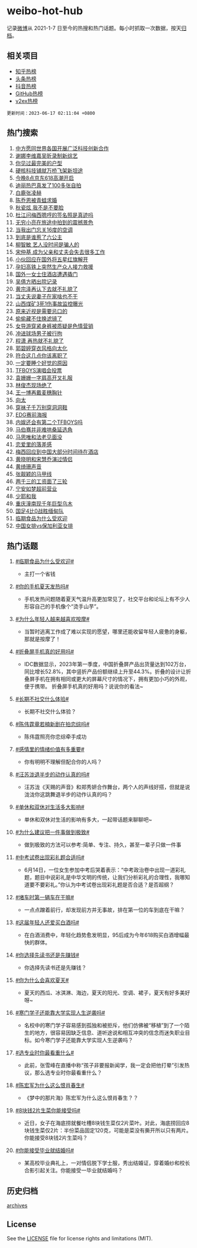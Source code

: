 # weibo-hot-hub

记录[微博](https://www.weibo.com)从 2021-1-7 日至今的热搜和热门话题。每小时抓取一次数据，按天[归档](archives)。

## 相关项目

- [知乎热榜](https://github.com/lonnyzhang423/zhihu-hot-hub)
- [头条热榜](https://github.com/lonnyzhang423/toutiao-hot-hub)
- [抖音热榜](https://github.com/lonnyzhang423/douyin-hot-hub)
- [GitHub热榜](https://github.com/lonnyzhang423/github-hot-hub)
- [v2ex热榜](https://github.com/lonnyzhang423/v2ex-hot-hub)


`更新时间：2023-06-17 02:11:04 +0800`

## 热门搜索

1. [中方愿同世界各国开展广泛科技创新合作](https://m.weibo.cn/search?containerid=100103type%3D1%26t%3D10%26q%3D%23%E4%B8%AD%E6%96%B9%E6%84%BF%E5%90%8C%E4%B8%96%E7%95%8C%E5%90%84%E5%9B%BD%E5%BC%80%E5%B1%95%E5%B9%BF%E6%B3%9B%E7%A7%91%E6%8A%80%E5%88%9B%E6%96%B0%E5%90%88%E4%BD%9C%23&stream_entry_id=51&isnewpage=1&extparam=seat%3D1%26pos%3D0%26filter_type%3Drealtimehot%26cate%3D10103%26dgr%3D0%26c_type%3D51%26stream_entry_id%3D51%26display_time%3D1686939063%26pre_seqid%3D1686939063118012109192&luicode=10000011&lfid=106003type%253D25%2526t%253D3%2526disable_hot%253D1%2526filter_type%253Drealtimehot)
1. [谢娜李维嘉吴昕录制新综艺](https://m.weibo.cn/search?containerid=100103type%3D1%26t%3D10%26q%3D%23%E8%B0%A2%E5%A8%9C%E6%9D%8E%E7%BB%B4%E5%98%89%E5%90%B4%E6%98%95%E5%BD%95%E5%88%B6%E6%96%B0%E7%BB%BC%E8%89%BA%23&stream_entry_id=31&isnewpage=1&extparam=seat%3D1%26pos%3D0%26filter_type%3Drealtimehot%26dgr%3D0%26stream_entry_id%3D31%26band_rank%3D1%26lcate%3D5001%26c_type%3D31%26realpos%3D1%26cate%3D5001%26flag%3D2%26q%3D%2523%25E8%25B0%25A2%25E5%25A8%259C%25E6%259D%258E%25E7%25BB%25B4%25E5%2598%2589%25E5%2590%25B4%25E6%2598%2595%25E5%25BD%2595%25E5%2588%25B6%25E6%2596%25B0%25E7%25BB%25BC%25E8%2589%25BA%2523%26display_time%3D1686939063%26pre_seqid%3D1686939063118012109192&luicode=10000011&lfid=106003type%253D25%2526t%253D3%2526disable_hot%253D1%2526filter_type%253Drealtimehot)
1. [你见过最完美的户型](https://m.weibo.cn/search?containerid=100103type%3D1%26t%3D10%26q%3D%E4%BD%A0%E8%A7%81%E8%BF%87%E6%9C%80%E5%AE%8C%E7%BE%8E%E7%9A%84%E6%88%B7%E5%9E%8B&stream_entry_id=31&isnewpage=1&extparam=seat%3D1%26pos%3D1%26filter_type%3Drealtimehot%26dgr%3D0%26stream_entry_id%3D31%26band_rank%3D2%26lcate%3D5001%26c_type%3D31%26realpos%3D2%26cate%3D5001%26flag%3D0%26q%3D%25E4%25BD%25A0%25E8%25A7%2581%25E8%25BF%2587%25E6%259C%2580%25E5%25AE%258C%25E7%25BE%258E%25E7%259A%2584%25E6%2588%25B7%25E5%259E%258B%26display_time%3D1686939063%26pre_seqid%3D1686939063118012109192&luicode=10000011&lfid=106003type%253D25%2526t%253D3%2526disable_hot%253D1%2526filter_type%253Drealtimehot)
1. [硬核科技铺就万桥飞架新坦途](https://m.weibo.cn/search?containerid=100103type%3D1%26t%3D10%26q%3D%23%E7%A1%AC%E6%A0%B8%E7%A7%91%E6%8A%80%E9%93%BA%E5%B0%B1%E4%B8%87%E6%A1%A5%E9%A3%9E%E6%9E%B6%E6%96%B0%E5%9D%A6%E9%80%94%23&stream_entry_id=31&isnewpage=1&extparam=seat%3D1%26pos%3D2%26filter_type%3Drealtimehot%26dgr%3D0%26stream_entry_id%3D31%26band_rank%3D3%26lcate%3D5001%26c_type%3D31%26realpos%3D3%26cate%3D5001%26flag%3D0%26q%3D%2523%25E7%25A1%25AC%25E6%25A0%25B8%25E7%25A7%2591%25E6%258A%2580%25E9%2593%25BA%25E5%25B0%25B1%25E4%25B8%2587%25E6%25A1%25A5%25E9%25A3%259E%25E6%259E%25B6%25E6%2596%25B0%25E5%259D%25A6%25E9%2580%2594%2523%26display_time%3D1686939063%26pre_seqid%3D1686939063118012109192&luicode=10000011&lfid=106003type%253D25%2526t%253D3%2526disable_hot%253D1%2526filter_type%253Drealtimehot)
1. [今晚8点京东618高潮开启](https://m.weibo.cn/search?containerid=100103type%3D1%26t%3D10%26q%3D%23%E4%BB%8A%E6%99%9A8%E7%82%B9%E4%BA%AC%E4%B8%9C618%E9%AB%98%E6%BD%AE%E5%BC%80%E5%90%AF%23&stream_entry_id=31&isnewpage=1&extparam=seat%3D1%26pos%3D3%26filter_type%3Drealtimehot%26stream_entry_id%3D31%26cate%3D5001%26c_type%3D31%26lcate%3D5001%26adid%3D193375%26q%3D%2523%25E4%25BB%258A%25E6%2599%259A8%25E7%2582%25B9%25E4%25BA%25AC%25E4%25B8%259C618%25E9%25AB%2598%25E6%25BD%25AE%25E5%25BC%2580%25E5%2590%25AF%2523%26dgr%3D0%26is_ad_pos%3D1%26topic_ad%3D1%26band_rank%3D4%26display_time%3D1686939063%26pre_seqid%3D1686939063118012109192&luicode=10000011&lfid=106003type%253D25%2526t%253D3%2526disable_hot%253D1%2526filter_type%253Drealtimehot)
1. [迪丽热巴真发了100多张自拍](https://m.weibo.cn/search?containerid=100103type%3D1%26t%3D10%26q%3D%23%E8%BF%AA%E4%B8%BD%E7%83%AD%E5%B7%B4%E7%9C%9F%E5%8F%91%E4%BA%86100%E5%A4%9A%E5%BC%A0%E8%87%AA%E6%8B%8D%23&stream_entry_id=31&isnewpage=1&extparam=seat%3D1%26pos%3D4%26filter_type%3Drealtimehot%26dgr%3D0%26stream_entry_id%3D31%26band_rank%3D4%26lcate%3D5001%26c_type%3D31%26realpos%3D4%26cate%3D5001%26flag%3D16%26q%3D%2523%25E8%25BF%25AA%25E4%25B8%25BD%25E7%2583%25AD%25E5%25B7%25B4%25E7%259C%259F%25E5%258F%2591%25E4%25BA%2586100%25E5%25A4%259A%25E5%25BC%25A0%25E8%2587%25AA%25E6%258B%258D%2523%26display_time%3D1686939063%26pre_seqid%3D1686939063118012109192&luicode=10000011&lfid=106003type%253D25%2526t%253D3%2526disable_hot%253D1%2526filter_type%253Drealtimehot)
1. [白鹿张凌赫](https://m.weibo.cn/search?containerid=100103type%3D1%26t%3D10%26q%3D%E7%99%BD%E9%B9%BF%E5%BC%A0%E5%87%8C%E8%B5%AB&stream_entry_id=31&isnewpage=1&extparam=seat%3D1%26pos%3D5%26filter_type%3Drealtimehot%26dgr%3D0%26stream_entry_id%3D31%26band_rank%3D5%26lcate%3D5001%26c_type%3D31%26realpos%3D5%26cate%3D5001%26flag%3D2%26q%3D%25E7%2599%25BD%25E9%25B9%25BF%25E5%25BC%25A0%25E5%2587%258C%25E8%25B5%25AB%26display_time%3D1686939063%26pre_seqid%3D1686939063118012109192&luicode=10000011&lfid=106003type%253D25%2526t%253D3%2526disable_hot%253D1%2526filter_type%253Drealtimehot)
1. [陈乔恩被青蛙求婚](https://m.weibo.cn/search?containerid=100103type%3D1%26t%3D10%26q%3D%23%E9%99%88%E4%B9%94%E6%81%A9%E8%A2%AB%E9%9D%92%E8%9B%99%E6%B1%82%E5%A9%9A%23&stream_entry_id=31&isnewpage=1&extparam=seat%3D1%26pos%3D6%26filter_type%3Drealtimehot%26dgr%3D0%26stream_entry_id%3D31%26band_rank%3D6%26lcate%3D5001%26c_type%3D31%26realpos%3D6%26cate%3D5001%26flag%3D2%26q%3D%2523%25E9%2599%2588%25E4%25B9%2594%25E6%2581%25A9%25E8%25A2%25AB%25E9%259D%2592%25E8%259B%2599%25E6%25B1%2582%25E5%25A9%259A%2523%26display_time%3D1686939063%26pre_seqid%3D1686939063118012109192&luicode=10000011&lfid=106003type%253D25%2526t%253D3%2526disable_hot%253D1%2526filter_type%253Drealtimehot)
1. [秋瓷炫 我不是不要脸](https://m.weibo.cn/search?containerid=100103type%3D1%26t%3D10%26q%3D%E7%A7%8B%E7%93%B7%E7%82%AB+%E6%88%91%E4%B8%8D%E6%98%AF%E4%B8%8D%E8%A6%81%E8%84%B8&stream_entry_id=31&isnewpage=1&extparam=seat%3D1%26pos%3D7%26filter_type%3Drealtimehot%26dgr%3D0%26stream_entry_id%3D31%26band_rank%3D7%26lcate%3D5001%26c_type%3D31%26realpos%3D7%26cate%3D5001%26flag%3D2%26q%3D%25E7%25A7%258B%25E7%2593%25B7%25E7%2582%25AB%2520%25E6%2588%2591%25E4%25B8%258D%25E6%2598%25AF%25E4%25B8%258D%25E8%25A6%2581%25E8%2584%25B8%26display_time%3D1686939063%26pre_seqid%3D1686939063118012109192&luicode=10000011&lfid=106003type%253D25%2526t%253D3%2526disable_hot%253D1%2526filter_type%253Drealtimehot)
1. [杜江问梅西嗯哼的签名照是真迹吗](https://m.weibo.cn/search?containerid=100103type%3D1%26t%3D10%26q%3D%23%E6%9D%9C%E6%B1%9F%E9%97%AE%E6%A2%85%E8%A5%BF%E5%97%AF%E5%93%BC%E7%9A%84%E7%AD%BE%E5%90%8D%E7%85%A7%E6%98%AF%E7%9C%9F%E8%BF%B9%E5%90%97%23&stream_entry_id=31&isnewpage=1&extparam=seat%3D1%26pos%3D8%26filter_type%3Drealtimehot%26dgr%3D0%26stream_entry_id%3D31%26band_rank%3D8%26lcate%3D5001%26c_type%3D31%26realpos%3D8%26cate%3D5001%26flag%3D0%26q%3D%2523%25E6%259D%259C%25E6%25B1%259F%25E9%2597%25AE%25E6%25A2%2585%25E8%25A5%25BF%25E5%2597%25AF%25E5%2593%25BC%25E7%259A%2584%25E7%25AD%25BE%25E5%2590%258D%25E7%2585%25A7%25E6%2598%25AF%25E7%259C%259F%25E8%25BF%25B9%25E5%2590%2597%2523%26display_time%3D1686939063%26pre_seqid%3D1686939063118012109192&luicode=10000011&lfid=106003type%253D25%2526t%253D3%2526disable_hot%253D1%2526filter_type%253Drealtimehot)
1. [无穷小亮在旅途中拍到的震撼景色](https://m.weibo.cn/search?containerid=100103type%3D1%26t%3D10%26q%3D%E6%97%A0%E7%A9%B7%E5%B0%8F%E4%BA%AE%E5%9C%A8%E6%97%85%E9%80%94%E4%B8%AD%E6%8B%8D%E5%88%B0%E7%9A%84%E9%9C%87%E6%92%BC%E6%99%AF%E8%89%B2&stream_entry_id=31&isnewpage=1&extparam=seat%3D1%26pos%3D9%26filter_type%3Drealtimehot%26dgr%3D0%26stream_entry_id%3D31%26band_rank%3D9%26lcate%3D5001%26c_type%3D31%26realpos%3D9%26cate%3D5001%26flag%3D0%26q%3D%25E6%2597%25A0%25E7%25A9%25B7%25E5%25B0%258F%25E4%25BA%25AE%25E5%259C%25A8%25E6%2597%2585%25E9%2580%2594%25E4%25B8%25AD%25E6%258B%258D%25E5%2588%25B0%25E7%259A%2584%25E9%259C%2587%25E6%2592%25BC%25E6%2599%25AF%25E8%2589%25B2%26display_time%3D1686939063%26pre_seqid%3D1686939063118012109192&luicode=10000011&lfid=106003type%253D25%2526t%253D3%2526disable_hot%253D1%2526filter_type%253Drealtimehot)
1. [当我出门忘关16度的空调](https://m.weibo.cn/search?containerid=100103type%3D1%26t%3D10%26q%3D%E5%BD%93%E6%88%91%E5%87%BA%E9%97%A8%E5%BF%98%E5%85%B316%E5%BA%A6%E7%9A%84%E7%A9%BA%E8%B0%83&stream_entry_id=31&isnewpage=1&extparam=seat%3D1%26pos%3D10%26filter_type%3Drealtimehot%26dgr%3D0%26stream_entry_id%3D31%26band_rank%3D10%26lcate%3D5001%26c_type%3D31%26realpos%3D10%26cate%3D5001%26flag%3D0%26q%3D%25E5%25BD%2593%25E6%2588%2591%25E5%2587%25BA%25E9%2597%25A8%25E5%25BF%2598%25E5%2585%25B316%25E5%25BA%25A6%25E7%259A%2584%25E7%25A9%25BA%25E8%25B0%2583%26display_time%3D1686939063%26pre_seqid%3D1686939063118012109192&luicode=10000011&lfid=106003type%253D25%2526t%253D3%2526disable_hot%253D1%2526filter_type%253Drealtimehot)
1. [到底是谁惹了六公主](https://m.weibo.cn/search?containerid=100103type%3D1%26t%3D10%26q%3D%23%E5%88%B0%E5%BA%95%E6%98%AF%E8%B0%81%E6%83%B9%E4%BA%86%E5%85%AD%E5%85%AC%E4%B8%BB%23&stream_entry_id=31&isnewpage=1&extparam=seat%3D1%26pos%3D11%26filter_type%3Drealtimehot%26dgr%3D0%26stream_entry_id%3D31%26band_rank%3D11%26lcate%3D5001%26c_type%3D31%26realpos%3D11%26cate%3D5001%26flag%3D2%26q%3D%2523%25E5%2588%25B0%25E5%25BA%2595%25E6%2598%25AF%25E8%25B0%2581%25E6%2583%25B9%25E4%25BA%2586%25E5%2585%25AD%25E5%2585%25AC%25E4%25B8%25BB%2523%26display_time%3D1686939063%26pre_seqid%3D1686939063118012109192&luicode=10000011&lfid=106003type%253D25%2526t%253D3%2526disable_hot%253D1%2526filter_type%253Drealtimehot)
1. [柳智敏 艺人没时间是骗人的](https://m.weibo.cn/search?containerid=100103type%3D1%26t%3D10%26q%3D%E6%9F%B3%E6%99%BA%E6%95%8F+%E8%89%BA%E4%BA%BA%E6%B2%A1%E6%97%B6%E9%97%B4%E6%98%AF%E9%AA%97%E4%BA%BA%E7%9A%84&stream_entry_id=31&isnewpage=1&extparam=seat%3D1%26pos%3D12%26filter_type%3Drealtimehot%26dgr%3D0%26stream_entry_id%3D31%26band_rank%3D12%26lcate%3D5001%26c_type%3D31%26realpos%3D12%26cate%3D5001%26flag%3D0%26q%3D%25E6%259F%25B3%25E6%2599%25BA%25E6%2595%258F%2520%25E8%2589%25BA%25E4%25BA%25BA%25E6%25B2%25A1%25E6%2597%25B6%25E9%2597%25B4%25E6%2598%25AF%25E9%25AA%2597%25E4%25BA%25BA%25E7%259A%2584%26display_time%3D1686939063%26pre_seqid%3D1686939063118012109192&luicode=10000011&lfid=106003type%253D25%2526t%253D3%2526disable_hot%253D1%2526filter_type%253Drealtimehot)
1. [宋仲基 成为父亲和丈夫会失去很多工作](https://m.weibo.cn/search?containerid=100103type%3D1%26t%3D10%26q%3D%E5%AE%8B%E4%BB%B2%E5%9F%BA+%E6%88%90%E4%B8%BA%E7%88%B6%E4%BA%B2%E5%92%8C%E4%B8%88%E5%A4%AB%E4%BC%9A%E5%A4%B1%E5%8E%BB%E5%BE%88%E5%A4%9A%E5%B7%A5%E4%BD%9C&stream_entry_id=31&isnewpage=1&extparam=seat%3D1%26pos%3D13%26filter_type%3Drealtimehot%26dgr%3D0%26stream_entry_id%3D31%26band_rank%3D13%26lcate%3D5001%26c_type%3D31%26realpos%3D13%26cate%3D5001%26flag%3D0%26q%3D%25E5%25AE%258B%25E4%25BB%25B2%25E5%259F%25BA%2520%25E6%2588%2590%25E4%25B8%25BA%25E7%2588%25B6%25E4%25BA%25B2%25E5%2592%258C%25E4%25B8%2588%25E5%25A4%25AB%25E4%25BC%259A%25E5%25A4%25B1%25E5%258E%25BB%25E5%25BE%2588%25E5%25A4%259A%25E5%25B7%25A5%25E4%25BD%259C%26display_time%3D1686939063%26pre_seqid%3D1686939063118012109192&luicode=10000011&lfid=106003type%253D25%2526t%253D3%2526disable_hot%253D1%2526filter_type%253Drealtimehot)
1. [小伙回应在国外将五星红旗解开](https://m.weibo.cn/search?containerid=100103type%3D1%26t%3D10%26q%3D%23%E5%B0%8F%E4%BC%99%E5%9B%9E%E5%BA%94%E5%9C%A8%E5%9B%BD%E5%A4%96%E5%B0%86%E4%BA%94%E6%98%9F%E7%BA%A2%E6%97%97%E8%A7%A3%E5%BC%80%23&stream_entry_id=31&isnewpage=1&extparam=seat%3D1%26pos%3D14%26filter_type%3Drealtimehot%26dgr%3D0%26stream_entry_id%3D31%26band_rank%3D14%26lcate%3D5001%26c_type%3D31%26realpos%3D14%26cate%3D5001%26flag%3D0%26q%3D%2523%25E5%25B0%258F%25E4%25BC%2599%25E5%259B%259E%25E5%25BA%2594%25E5%259C%25A8%25E5%259B%25BD%25E5%25A4%2596%25E5%25B0%2586%25E4%25BA%2594%25E6%2598%259F%25E7%25BA%25A2%25E6%2597%2597%25E8%25A7%25A3%25E5%25BC%2580%2523%26display_time%3D1686939063%26pre_seqid%3D1686939063118012109192&luicode=10000011&lfid=106003type%253D25%2526t%253D3%2526disable_hot%253D1%2526filter_type%253Drealtimehot)
1. [孕妇高铁上突然生产众人接力救援](https://m.weibo.cn/search?containerid=100103type%3D1%26t%3D10%26q%3D%23%E5%AD%95%E5%A6%87%E9%AB%98%E9%93%81%E4%B8%8A%E7%AA%81%E7%84%B6%E7%94%9F%E4%BA%A7%E4%BC%97%E4%BA%BA%E6%8E%A5%E5%8A%9B%E6%95%91%E6%8F%B4%23&stream_entry_id=31&isnewpage=1&extparam=seat%3D1%26pos%3D15%26filter_type%3Drealtimehot%26dgr%3D0%26stream_entry_id%3D31%26band_rank%3D15%26lcate%3D5001%26c_type%3D31%26realpos%3D15%26cate%3D5001%26flag%3D0%26q%3D%2523%25E5%25AD%2595%25E5%25A6%2587%25E9%25AB%2598%25E9%2593%2581%25E4%25B8%258A%25E7%25AA%2581%25E7%2584%25B6%25E7%2594%259F%25E4%25BA%25A7%25E4%25BC%2597%25E4%25BA%25BA%25E6%258E%25A5%25E5%258A%259B%25E6%2595%2591%25E6%258F%25B4%2523%26display_time%3D1686939063%26pre_seqid%3D1686939063118012109192&luicode=10000011&lfid=106003type%253D25%2526t%253D3%2526disable_hot%253D1%2526filter_type%253Drealtimehot)
1. [国外一女士住酒店遭遇撬门](https://m.weibo.cn/search?containerid=100103type%3D1%26t%3D10%26q%3D%E5%9B%BD%E5%A4%96%E4%B8%80%E5%A5%B3%E5%A3%AB%E4%BD%8F%E9%85%92%E5%BA%97%E9%81%AD%E9%81%87%E6%92%AC%E9%97%A8&stream_entry_id=31&isnewpage=1&extparam=seat%3D1%26pos%3D16%26filter_type%3Drealtimehot%26dgr%3D0%26stream_entry_id%3D31%26band_rank%3D16%26lcate%3D5001%26c_type%3D31%26realpos%3D16%26cate%3D5001%26flag%3D0%26q%3D%25E5%259B%25BD%25E5%25A4%2596%25E4%25B8%2580%25E5%25A5%25B3%25E5%25A3%25AB%25E4%25BD%258F%25E9%2585%2592%25E5%25BA%2597%25E9%2581%25AD%25E9%2581%2587%25E6%2592%25AC%25E9%2597%25A8%26display_time%3D1686939063%26pre_seqid%3D1686939063118012109192&luicode=10000011&lfid=106003type%253D25%2526t%253D3%2526disable_hot%253D1%2526filter_type%253Drealtimehot)
1. [吴倩方晒出院记录](https://m.weibo.cn/search?containerid=100103type%3D1%26t%3D10%26q%3D%23%E5%90%B4%E5%80%A9%E6%96%B9%E6%99%92%E5%87%BA%E9%99%A2%E8%AE%B0%E5%BD%95%23&stream_entry_id=31&isnewpage=1&extparam=seat%3D1%26pos%3D17%26filter_type%3Drealtimehot%26dgr%3D0%26stream_entry_id%3D31%26band_rank%3D17%26lcate%3D5001%26c_type%3D31%26realpos%3D17%26cate%3D5001%26flag%3D0%26q%3D%2523%25E5%2590%25B4%25E5%2580%25A9%25E6%2596%25B9%25E6%2599%2592%25E5%2587%25BA%25E9%2599%25A2%25E8%25AE%25B0%25E5%25BD%2595%2523%26display_time%3D1686939063%26pre_seqid%3D1686939063118012109192&luicode=10000011&lfid=106003type%253D25%2526t%253D3%2526disable_hot%253D1%2526filter_type%253Drealtimehot)
1. [黄宗泽再认下去就不礼貌了](https://m.weibo.cn/search?containerid=100103type%3D1%26t%3D10%26q%3D%23%E9%BB%84%E5%AE%97%E6%B3%BD%E5%86%8D%E8%AE%A4%E4%B8%8B%E5%8E%BB%E5%B0%B1%E4%B8%8D%E7%A4%BC%E8%B2%8C%E4%BA%86%23&stream_entry_id=31&isnewpage=1&extparam=seat%3D1%26pos%3D18%26filter_type%3Drealtimehot%26dgr%3D0%26stream_entry_id%3D31%26band_rank%3D18%26lcate%3D5001%26c_type%3D31%26realpos%3D18%26cate%3D5001%26flag%3D2%26q%3D%2523%25E9%25BB%2584%25E5%25AE%2597%25E6%25B3%25BD%25E5%2586%258D%25E8%25AE%25A4%25E4%25B8%258B%25E5%258E%25BB%25E5%25B0%25B1%25E4%25B8%258D%25E7%25A4%25BC%25E8%25B2%258C%25E4%25BA%2586%2523%26display_time%3D1686939063%26pre_seqid%3D1686939063118012109192&luicode=10000011&lfid=106003type%253D25%2526t%253D3%2526disable_hot%253D1%2526filter_type%253Drealtimehot)
1. [当丈夫说妻子在家啥也不干](https://m.weibo.cn/search?containerid=100103type%3D1%26t%3D10%26q%3D%E5%BD%93%E4%B8%88%E5%A4%AB%E8%AF%B4%E5%A6%BB%E5%AD%90%E5%9C%A8%E5%AE%B6%E5%95%A5%E4%B9%9F%E4%B8%8D%E5%B9%B2&stream_entry_id=31&isnewpage=1&extparam=seat%3D1%26pos%3D19%26filter_type%3Drealtimehot%26dgr%3D0%26stream_entry_id%3D31%26band_rank%3D19%26lcate%3D5001%26c_type%3D31%26realpos%3D19%26cate%3D5001%26flag%3D0%26q%3D%25E5%25BD%2593%25E4%25B8%2588%25E5%25A4%25AB%25E8%25AF%25B4%25E5%25A6%25BB%25E5%25AD%2590%25E5%259C%25A8%25E5%25AE%25B6%25E5%2595%25A5%25E4%25B9%259F%25E4%25B8%258D%25E5%25B9%25B2%26display_time%3D1686939063%26pre_seqid%3D1686939063118012109192&luicode=10000011&lfid=106003type%253D25%2526t%253D3%2526disable_hot%253D1%2526filter_type%253Drealtimehot)
1. [山西煤矿3死1伤事故监控曝光](https://m.weibo.cn/search?containerid=100103type%3D1%26t%3D10%26q%3D%23%E5%B1%B1%E8%A5%BF%E7%85%A4%E7%9F%BF3%E6%AD%BB1%E4%BC%A4%E4%BA%8B%E6%95%85%E7%9B%91%E6%8E%A7%E6%9B%9D%E5%85%89%23&stream_entry_id=31&isnewpage=1&extparam=seat%3D1%26pos%3D20%26filter_type%3Drealtimehot%26dgr%3D0%26stream_entry_id%3D31%26band_rank%3D20%26lcate%3D5001%26c_type%3D31%26realpos%3D20%26cate%3D5001%26flag%3D0%26q%3D%2523%25E5%25B1%25B1%25E8%25A5%25BF%25E7%2585%25A4%25E7%259F%25BF3%25E6%25AD%25BB1%25E4%25BC%25A4%25E4%25BA%258B%25E6%2595%2585%25E7%259B%2591%25E6%258E%25A7%25E6%259B%259D%25E5%2585%2589%2523%26display_time%3D1686939063%26pre_seqid%3D1686939063118012109192&luicode=10000011&lfid=106003type%253D25%2526t%253D3%2526disable_hot%253D1%2526filter_type%253Drealtimehot)
1. [原来近视是需要忌口的](https://m.weibo.cn/search?containerid=100103type%3D1%26t%3D10%26q%3D%23%E5%8E%9F%E6%9D%A5%E8%BF%91%E8%A7%86%E6%98%AF%E9%9C%80%E8%A6%81%E5%BF%8C%E5%8F%A3%E7%9A%84%23&stream_entry_id=31&isnewpage=1&extparam=seat%3D1%26pos%3D21%26filter_type%3Drealtimehot%26dgr%3D0%26stream_entry_id%3D31%26band_rank%3D21%26lcate%3D5001%26c_type%3D31%26realpos%3D21%26cate%3D5001%26flag%3D0%26q%3D%2523%25E5%258E%259F%25E6%259D%25A5%25E8%25BF%2591%25E8%25A7%2586%25E6%2598%25AF%25E9%259C%2580%25E8%25A6%2581%25E5%25BF%258C%25E5%258F%25A3%25E7%259A%2584%2523%26display_time%3D1686939063%26pre_seqid%3D1686939063118012109192&luicode=10000011&lfid=106003type%253D25%2526t%253D3%2526disable_hot%253D1%2526filter_type%253Drealtimehot)
1. [偷偷藏不住换滤镜了](https://m.weibo.cn/search?containerid=100103type%3D1%26t%3D10%26q%3D%23%E5%81%B7%E5%81%B7%E8%97%8F%E4%B8%8D%E4%BD%8F%E6%8D%A2%E6%BB%A4%E9%95%9C%E4%BA%86%23&stream_entry_id=31&isnewpage=1&extparam=seat%3D1%26pos%3D22%26filter_type%3Drealtimehot%26dgr%3D0%26stream_entry_id%3D31%26band_rank%3D22%26lcate%3D5001%26c_type%3D31%26realpos%3D22%26cate%3D5001%26flag%3D0%26q%3D%2523%25E5%2581%25B7%25E5%2581%25B7%25E8%2597%258F%25E4%25B8%258D%25E4%25BD%258F%25E6%258D%25A2%25E6%25BB%25A4%25E9%2595%259C%25E4%25BA%2586%2523%26display_time%3D1686939063%26pre_seqid%3D1686939063118012109192&luicode=10000011&lfid=106003type%253D25%2526t%253D3%2526disable_hot%253D1%2526filter_type%253Drealtimehot)
1. [女导游穿紧身裤被质疑是色情营销](https://m.weibo.cn/search?containerid=100103type%3D1%26t%3D10%26q%3D%23%E5%A5%B3%E5%AF%BC%E6%B8%B8%E7%A9%BF%E7%B4%A7%E8%BA%AB%E8%A3%A4%E8%A2%AB%E8%B4%A8%E7%96%91%E6%98%AF%E8%89%B2%E6%83%85%E8%90%A5%E9%94%80%23&stream_entry_id=31&isnewpage=1&extparam=seat%3D1%26pos%3D23%26filter_type%3Drealtimehot%26dgr%3D0%26stream_entry_id%3D31%26band_rank%3D23%26lcate%3D5001%26c_type%3D31%26realpos%3D23%26cate%3D5001%26flag%3D0%26q%3D%2523%25E5%25A5%25B3%25E5%25AF%25BC%25E6%25B8%25B8%25E7%25A9%25BF%25E7%25B4%25A7%25E8%25BA%25AB%25E8%25A3%25A4%25E8%25A2%25AB%25E8%25B4%25A8%25E7%2596%2591%25E6%2598%25AF%25E8%2589%25B2%25E6%2583%2585%25E8%2590%25A5%25E9%2594%2580%2523%26display_time%3D1686939063%26pre_seqid%3D1686939063118012109192&luicode=10000011&lfid=106003type%253D25%2526t%253D3%2526disable_hot%253D1%2526filter_type%253Drealtimehot)
1. [冲进球场男子被行拘](https://m.weibo.cn/search?containerid=100103type%3D1%26t%3D10%26q%3D%23%E5%86%B2%E8%BF%9B%E7%90%83%E5%9C%BA%E7%94%B7%E5%AD%90%E8%A2%AB%E8%A1%8C%E6%8B%98%23&stream_entry_id=31&isnewpage=1&extparam=seat%3D1%26pos%3D24%26filter_type%3Drealtimehot%26dgr%3D0%26stream_entry_id%3D31%26band_rank%3D24%26lcate%3D5001%26c_type%3D31%26realpos%3D24%26cate%3D5001%26flag%3D0%26q%3D%2523%25E5%2586%25B2%25E8%25BF%259B%25E7%2590%2583%25E5%259C%25BA%25E7%2594%25B7%25E5%25AD%2590%25E8%25A2%25AB%25E8%25A1%258C%25E6%258B%2598%2523%26display_time%3D1686939063%26pre_seqid%3D1686939063118012109192&luicode=10000011&lfid=106003type%253D25%2526t%253D3%2526disable_hot%253D1%2526filter_type%253Drealtimehot)
1. [程潇 再热就不礼貌了](https://m.weibo.cn/search?containerid=100103type%3D1%26t%3D10%26q%3D%E7%A8%8B%E6%BD%87+%E5%86%8D%E7%83%AD%E5%B0%B1%E4%B8%8D%E7%A4%BC%E8%B2%8C%E4%BA%86&stream_entry_id=31&isnewpage=1&extparam=seat%3D1%26pos%3D25%26filter_type%3Drealtimehot%26dgr%3D0%26stream_entry_id%3D31%26band_rank%3D25%26lcate%3D5001%26c_type%3D31%26realpos%3D25%26cate%3D5001%26flag%3D1%26q%3D%25E7%25A8%258B%25E6%25BD%2587%2520%25E5%2586%258D%25E7%2583%25AD%25E5%25B0%25B1%25E4%25B8%258D%25E7%25A4%25BC%25E8%25B2%258C%25E4%25BA%2586%26display_time%3D1686939063%26pre_seqid%3D1686939063118012109192&luicode=10000011&lfid=106003type%253D25%2526t%253D3%2526disable_hot%253D1%2526filter_type%253Drealtimehot)
1. [郭碧婷穿衣风格向太化](https://m.weibo.cn/search?containerid=100103type%3D1%26t%3D10%26q%3D%23%E9%83%AD%E7%A2%A7%E5%A9%B7%E7%A9%BF%E8%A1%A3%E9%A3%8E%E6%A0%BC%E5%90%91%E5%A4%AA%E5%8C%96%23&stream_entry_id=31&isnewpage=1&extparam=seat%3D1%26pos%3D26%26filter_type%3Drealtimehot%26dgr%3D0%26stream_entry_id%3D31%26band_rank%3D26%26lcate%3D5001%26c_type%3D31%26realpos%3D26%26cate%3D5001%26flag%3D0%26q%3D%2523%25E9%2583%25AD%25E7%25A2%25A7%25E5%25A9%25B7%25E7%25A9%25BF%25E8%25A1%25A3%25E9%25A3%258E%25E6%25A0%25BC%25E5%2590%2591%25E5%25A4%25AA%25E5%258C%2596%2523%26display_time%3D1686939063%26pre_seqid%3D1686939063118012109192&luicode=10000011&lfid=106003type%253D25%2526t%253D3%2526disable_hot%253D1%2526filter_type%253Drealtimehot)
1. [符合这几点你该离职了](https://m.weibo.cn/search?containerid=100103type%3D1%26t%3D10%26q%3D%E7%AC%A6%E5%90%88%E8%BF%99%E5%87%A0%E7%82%B9%E4%BD%A0%E8%AF%A5%E7%A6%BB%E8%81%8C%E4%BA%86&stream_entry_id=31&isnewpage=1&extparam=seat%3D1%26pos%3D27%26filter_type%3Drealtimehot%26dgr%3D0%26stream_entry_id%3D31%26band_rank%3D27%26lcate%3D5001%26c_type%3D31%26realpos%3D27%26cate%3D5001%26flag%3D0%26q%3D%25E7%25AC%25A6%25E5%2590%2588%25E8%25BF%2599%25E5%2587%25A0%25E7%2582%25B9%25E4%25BD%25A0%25E8%25AF%25A5%25E7%25A6%25BB%25E8%2581%258C%25E4%25BA%2586%26display_time%3D1686939063%26pre_seqid%3D1686939063118012109192&luicode=10000011&lfid=106003type%253D25%2526t%253D3%2526disable_hot%253D1%2526filter_type%253Drealtimehot)
1. [一定要睡个好觉的原因](https://m.weibo.cn/search?containerid=100103type%3D1%26t%3D10%26q%3D%E4%B8%80%E5%AE%9A%E8%A6%81%E7%9D%A1%E4%B8%AA%E5%A5%BD%E8%A7%89%E7%9A%84%E5%8E%9F%E5%9B%A0&stream_entry_id=31&isnewpage=1&extparam=seat%3D1%26pos%3D28%26filter_type%3Drealtimehot%26dgr%3D0%26stream_entry_id%3D31%26band_rank%3D28%26lcate%3D5001%26c_type%3D31%26realpos%3D28%26cate%3D5001%26flag%3D0%26q%3D%25E4%25B8%2580%25E5%25AE%259A%25E8%25A6%2581%25E7%259D%25A1%25E4%25B8%25AA%25E5%25A5%25BD%25E8%25A7%2589%25E7%259A%2584%25E5%258E%259F%25E5%259B%25A0%26display_time%3D1686939063%26pre_seqid%3D1686939063118012109192&luicode=10000011&lfid=106003type%253D25%2526t%253D3%2526disable_hot%253D1%2526filter_type%253Drealtimehot)
1. [TFBOYS演唱会投票](https://m.weibo.cn/search?containerid=100103type%3D1%26t%3D10%26q%3D%23TFBOYS%E6%BC%94%E5%94%B1%E4%BC%9A%E6%8A%95%E7%A5%A8%23&stream_entry_id=31&isnewpage=1&extparam=seat%3D1%26pos%3D29%26filter_type%3Drealtimehot%26dgr%3D0%26stream_entry_id%3D31%26band_rank%3D29%26lcate%3D5001%26c_type%3D31%26realpos%3D29%26cate%3D5001%26flag%3D0%26q%3D%2523TFBOYS%25E6%25BC%2594%25E5%2594%25B1%25E4%25BC%259A%25E6%258A%2595%25E7%25A5%25A8%2523%26display_time%3D1686939063%26pre_seqid%3D1686939063118012109192&luicode=10000011&lfid=106003type%253D25%2526t%253D3%2526disable_hot%253D1%2526filter_type%253Drealtimehot)
1. [袁姗姗一字肩高开叉礼服](https://m.weibo.cn/search?containerid=100103type%3D1%26t%3D10%26q%3D%23%E8%A2%81%E5%A7%97%E5%A7%97%E4%B8%80%E5%AD%97%E8%82%A9%E9%AB%98%E5%BC%80%E5%8F%89%E7%A4%BC%E6%9C%8D%23&stream_entry_id=31&isnewpage=1&extparam=seat%3D1%26pos%3D30%26filter_type%3Drealtimehot%26dgr%3D0%26stream_entry_id%3D31%26band_rank%3D30%26lcate%3D5001%26c_type%3D31%26realpos%3D30%26cate%3D5001%26flag%3D0%26q%3D%2523%25E8%25A2%2581%25E5%25A7%2597%25E5%25A7%2597%25E4%25B8%2580%25E5%25AD%2597%25E8%2582%25A9%25E9%25AB%2598%25E5%25BC%2580%25E5%258F%2589%25E7%25A4%25BC%25E6%259C%258D%2523%26display_time%3D1686939063%26pre_seqid%3D1686939063118012109192&luicode=10000011&lfid=106003type%253D25%2526t%253D3%2526disable_hot%253D1%2526filter_type%253Drealtimehot)
1. [林俊杰现场绝了](https://m.weibo.cn/search?containerid=100103type%3D1%26t%3D10%26q%3D%E6%9E%97%E4%BF%8A%E6%9D%B0%E7%8E%B0%E5%9C%BA%E7%BB%9D%E4%BA%86&stream_entry_id=31&isnewpage=1&extparam=seat%3D1%26pos%3D31%26filter_type%3Drealtimehot%26dgr%3D0%26stream_entry_id%3D31%26band_rank%3D31%26lcate%3D5001%26c_type%3D31%26realpos%3D31%26cate%3D5001%26flag%3D0%26q%3D%25E6%259E%2597%25E4%25BF%258A%25E6%259D%25B0%25E7%258E%25B0%25E5%259C%25BA%25E7%25BB%259D%25E4%25BA%2586%26display_time%3D1686939063%26pre_seqid%3D1686939063118012109192&luicode=10000011&lfid=106003type%253D25%2526t%253D3%2526disable_hot%253D1%2526filter_type%253Drealtimehot)
1. [王一博再戴麦穗胸针](https://m.weibo.cn/search?containerid=100103type%3D1%26t%3D10%26q%3D%23%E7%8E%8B%E4%B8%80%E5%8D%9A%E5%86%8D%E6%88%B4%E9%BA%A6%E7%A9%97%E8%83%B8%E9%92%88%23&stream_entry_id=31&isnewpage=1&extparam=seat%3D1%26pos%3D32%26filter_type%3Drealtimehot%26dgr%3D0%26stream_entry_id%3D31%26band_rank%3D32%26lcate%3D5001%26c_type%3D31%26realpos%3D32%26cate%3D5001%26flag%3D0%26q%3D%2523%25E7%258E%258B%25E4%25B8%2580%25E5%258D%259A%25E5%2586%258D%25E6%2588%25B4%25E9%25BA%25A6%25E7%25A9%2597%25E8%2583%25B8%25E9%2592%2588%2523%26display_time%3D1686939063%26pre_seqid%3D1686939063118012109192&luicode=10000011&lfid=106003type%253D25%2526t%253D3%2526disable_hot%253D1%2526filter_type%253Drealtimehot)
1. [向太](https://m.weibo.cn/search?containerid=100103type%3D1%26t%3D10%26q%3D%E5%90%91%E5%A4%AA&stream_entry_id=31&isnewpage=1&extparam=seat%3D1%26pos%3D33%26filter_type%3Drealtimehot%26dgr%3D0%26stream_entry_id%3D31%26band_rank%3D33%26lcate%3D5001%26c_type%3D31%26realpos%3D33%26cate%3D5001%26flag%3D0%26q%3D%25E5%2590%2591%25E5%25A4%25AA%26display_time%3D1686939063%26pre_seqid%3D1686939063118012109192&luicode=10000011&lfid=106003type%253D25%2526t%253D3%2526disable_hot%253D1%2526filter_type%253Drealtimehot)
1. [穿袜子千万别穿洞洞鞋](https://m.weibo.cn/search?containerid=100103type%3D1%26t%3D10%26q%3D%23%E7%A9%BF%E8%A2%9C%E5%AD%90%E5%8D%83%E4%B8%87%E5%88%AB%E7%A9%BF%E6%B4%9E%E6%B4%9E%E9%9E%8B%23&stream_entry_id=31&isnewpage=1&extparam=seat%3D1%26pos%3D34%26filter_type%3Drealtimehot%26dgr%3D0%26stream_entry_id%3D31%26band_rank%3D34%26lcate%3D5001%26c_type%3D31%26realpos%3D34%26cate%3D5001%26flag%3D0%26q%3D%2523%25E7%25A9%25BF%25E8%25A2%259C%25E5%25AD%2590%25E5%258D%2583%25E4%25B8%2587%25E5%2588%25AB%25E7%25A9%25BF%25E6%25B4%259E%25E6%25B4%259E%25E9%259E%258B%2523%26display_time%3D1686939063%26pre_seqid%3D1686939063118012109192&luicode=10000011&lfid=106003type%253D25%2526t%253D3%2526disable_hot%253D1%2526filter_type%253Drealtimehot)
1. [EDG赛前海报](https://m.weibo.cn/search?containerid=100103type%3D1%26t%3D10%26q%3DEDG%E8%B5%9B%E5%89%8D%E6%B5%B7%E6%8A%A5&stream_entry_id=31&isnewpage=1&extparam=seat%3D1%26pos%3D35%26filter_type%3Drealtimehot%26dgr%3D0%26stream_entry_id%3D31%26band_rank%3D35%26lcate%3D5001%26c_type%3D31%26realpos%3D35%26cate%3D5001%26flag%3D0%26q%3DEDG%25E8%25B5%259B%25E5%2589%258D%25E6%25B5%25B7%25E6%258A%25A5%26display_time%3D1686939063%26pre_seqid%3D1686939063118012109192&luicode=10000011&lfid=106003type%253D25%2526t%253D3%2526disable_hot%253D1%2526filter_type%253Drealtimehot)
1. [内娱还会有第二个TFBOYS吗](https://m.weibo.cn/search?containerid=100103type%3D1%26t%3D10%26q%3D%23%E5%86%85%E5%A8%B1%E8%BF%98%E4%BC%9A%E6%9C%89%E7%AC%AC%E4%BA%8C%E4%B8%AATFBOYS%E5%90%97%23&stream_entry_id=31&isnewpage=1&extparam=seat%3D1%26pos%3D36%26filter_type%3Drealtimehot%26dgr%3D0%26stream_entry_id%3D31%26band_rank%3D36%26lcate%3D5001%26c_type%3D31%26realpos%3D36%26cate%3D5001%26flag%3D0%26q%3D%2523%25E5%2586%2585%25E5%25A8%25B1%25E8%25BF%2598%25E4%25BC%259A%25E6%259C%2589%25E7%25AC%25AC%25E4%25BA%258C%25E4%25B8%25AATFBOYS%25E5%2590%2597%2523%26display_time%3D1686939063%26pre_seqid%3D1686939063118012109192&luicode=10000011&lfid=106003type%253D25%2526t%253D3%2526disable_hot%253D1%2526filter_type%253Drealtimehot)
1. [马伯骞并非难哄桑延选角](https://m.weibo.cn/search?containerid=100103type%3D1%26t%3D10%26q%3D%23%E9%A9%AC%E4%BC%AF%E9%AA%9E%E5%B9%B6%E9%9D%9E%E9%9A%BE%E5%93%84%E6%A1%91%E5%BB%B6%E9%80%89%E8%A7%92%23&stream_entry_id=31&isnewpage=1&extparam=seat%3D1%26pos%3D37%26filter_type%3Drealtimehot%26dgr%3D0%26stream_entry_id%3D31%26band_rank%3D37%26lcate%3D5001%26c_type%3D31%26realpos%3D37%26cate%3D5001%26flag%3D0%26q%3D%2523%25E9%25A9%25AC%25E4%25BC%25AF%25E9%25AA%259E%25E5%25B9%25B6%25E9%259D%259E%25E9%259A%25BE%25E5%2593%2584%25E6%25A1%2591%25E5%25BB%25B6%25E9%2580%2589%25E8%25A7%2592%2523%26display_time%3D1686939063%26pre_seqid%3D1686939063118012109192&luicode=10000011&lfid=106003type%253D25%2526t%253D3%2526disable_hot%253D1%2526filter_type%253Drealtimehot)
1. [马思唯和法老见面没](https://m.weibo.cn/search?containerid=100103type%3D1%26t%3D10%26q%3D%E9%A9%AC%E6%80%9D%E5%94%AF%E5%92%8C%E6%B3%95%E8%80%81%E8%A7%81%E9%9D%A2%E6%B2%A1&stream_entry_id=31&isnewpage=1&extparam=seat%3D1%26pos%3D38%26filter_type%3Drealtimehot%26dgr%3D0%26stream_entry_id%3D31%26band_rank%3D38%26lcate%3D5001%26c_type%3D31%26realpos%3D38%26cate%3D5001%26flag%3D1%26q%3D%25E9%25A9%25AC%25E6%2580%259D%25E5%2594%25AF%25E5%2592%258C%25E6%25B3%2595%25E8%2580%2581%25E8%25A7%2581%25E9%259D%25A2%25E6%25B2%25A1%26display_time%3D1686939063%26pre_seqid%3D1686939063118012109192&luicode=10000011&lfid=106003type%253D25%2526t%253D3%2526disable_hot%253D1%2526filter_type%253Drealtimehot)
1. [恋爱里的落差感](https://m.weibo.cn/search?containerid=100103type%3D1%26t%3D10%26q%3D%E6%81%8B%E7%88%B1%E9%87%8C%E7%9A%84%E8%90%BD%E5%B7%AE%E6%84%9F&stream_entry_id=31&isnewpage=1&extparam=seat%3D1%26pos%3D39%26filter_type%3Drealtimehot%26dgr%3D0%26stream_entry_id%3D31%26band_rank%3D39%26lcate%3D5001%26c_type%3D31%26realpos%3D39%26cate%3D5001%26flag%3D0%26q%3D%25E6%2581%258B%25E7%2588%25B1%25E9%2587%258C%25E7%259A%2584%25E8%2590%25BD%25E5%25B7%25AE%25E6%2584%259F%26display_time%3D1686939063%26pre_seqid%3D1686939063118012109192&luicode=10000011&lfid=106003type%253D25%2526t%253D3%2526disable_hot%253D1%2526filter_type%253Drealtimehot)
1. [梅西回应到中国大部分时间待在酒店](https://m.weibo.cn/search?containerid=100103type%3D1%26t%3D10%26q%3D%23%E6%A2%85%E8%A5%BF%E5%9B%9E%E5%BA%94%E5%88%B0%E4%B8%AD%E5%9B%BD%E5%A4%A7%E9%83%A8%E5%88%86%E6%97%B6%E9%97%B4%E5%BE%85%E5%9C%A8%E9%85%92%E5%BA%97%23&stream_entry_id=31&isnewpage=1&extparam=seat%3D1%26pos%3D40%26filter_type%3Drealtimehot%26dgr%3D0%26stream_entry_id%3D31%26band_rank%3D40%26lcate%3D5001%26c_type%3D31%26realpos%3D40%26cate%3D5001%26flag%3D0%26q%3D%2523%25E6%25A2%2585%25E8%25A5%25BF%25E5%259B%259E%25E5%25BA%2594%25E5%2588%25B0%25E4%25B8%25AD%25E5%259B%25BD%25E5%25A4%25A7%25E9%2583%25A8%25E5%2588%2586%25E6%2597%25B6%25E9%2597%25B4%25E5%25BE%2585%25E5%259C%25A8%25E9%2585%2592%25E5%25BA%2597%2523%26display_time%3D1686939063%26pre_seqid%3D1686939063118012109192&luicode=10000011&lfid=106003type%253D25%2526t%253D3%2526disable_hot%253D1%2526filter_type%253Drealtimehot)
1. [黄晓明和宋慧乔演过情侣](https://m.weibo.cn/search?containerid=100103type%3D1%26t%3D10%26q%3D%23%E9%BB%84%E6%99%93%E6%98%8E%E5%92%8C%E5%AE%8B%E6%85%A7%E4%B9%94%E6%BC%94%E8%BF%87%E6%83%85%E4%BE%A3%23&stream_entry_id=31&isnewpage=1&extparam=seat%3D1%26pos%3D41%26filter_type%3Drealtimehot%26dgr%3D0%26stream_entry_id%3D31%26band_rank%3D41%26lcate%3D5001%26c_type%3D31%26realpos%3D41%26cate%3D5001%26flag%3D0%26q%3D%2523%25E9%25BB%2584%25E6%2599%2593%25E6%2598%258E%25E5%2592%258C%25E5%25AE%258B%25E6%2585%25A7%25E4%25B9%2594%25E6%25BC%2594%25E8%25BF%2587%25E6%2583%2585%25E4%25BE%25A3%2523%26display_time%3D1686939063%26pre_seqid%3D1686939063118012109192&luicode=10000011&lfid=106003type%253D25%2526t%253D3%2526disable_hot%253D1%2526filter_type%253Drealtimehot)
1. [黄绮珊声音](https://m.weibo.cn/search?containerid=100103type%3D1%26t%3D10%26q%3D%E9%BB%84%E7%BB%AE%E7%8F%8A%E5%A3%B0%E9%9F%B3&stream_entry_id=31&isnewpage=1&extparam=seat%3D1%26pos%3D42%26filter_type%3Drealtimehot%26dgr%3D0%26stream_entry_id%3D31%26band_rank%3D42%26lcate%3D5001%26c_type%3D31%26realpos%3D42%26cate%3D5001%26flag%3D0%26q%3D%25E9%25BB%2584%25E7%25BB%25AE%25E7%258F%258A%25E5%25A3%25B0%25E9%259F%25B3%26display_time%3D1686939063%26pre_seqid%3D1686939063118012109192&luicode=10000011&lfid=106003type%253D25%2526t%253D3%2526disable_hot%253D1%2526filter_type%253Drealtimehot)
1. [张靓颖的马甲线](https://m.weibo.cn/search?containerid=100103type%3D1%26t%3D10%26q%3D%23%E5%BC%A0%E9%9D%93%E9%A2%96%E7%9A%84%E9%A9%AC%E7%94%B2%E7%BA%BF%23&stream_entry_id=31&isnewpage=1&extparam=seat%3D1%26pos%3D43%26filter_type%3Drealtimehot%26dgr%3D0%26stream_entry_id%3D31%26band_rank%3D43%26lcate%3D5001%26c_type%3D31%26realpos%3D43%26cate%3D5001%26flag%3D1%26q%3D%2523%25E5%25BC%25A0%25E9%259D%2593%25E9%25A2%2596%25E7%259A%2584%25E9%25A9%25AC%25E7%2594%25B2%25E7%25BA%25BF%2523%26display_time%3D1686939063%26pre_seqid%3D1686939063118012109192&luicode=10000011&lfid=106003type%253D25%2526t%253D3%2526disable_hot%253D1%2526filter_type%253Drealtimehot)
1. [两千三的工资面了三轮](https://m.weibo.cn/search?containerid=100103type%3D1%26t%3D10%26q%3D%23%E4%B8%A4%E5%8D%83%E4%B8%89%E7%9A%84%E5%B7%A5%E8%B5%84%E9%9D%A2%E4%BA%86%E4%B8%89%E8%BD%AE%23&stream_entry_id=31&isnewpage=1&extparam=seat%3D1%26pos%3D44%26filter_type%3Drealtimehot%26dgr%3D0%26stream_entry_id%3D31%26band_rank%3D44%26lcate%3D5001%26c_type%3D31%26realpos%3D44%26cate%3D5001%26flag%3D0%26q%3D%2523%25E4%25B8%25A4%25E5%258D%2583%25E4%25B8%2589%25E7%259A%2584%25E5%25B7%25A5%25E8%25B5%2584%25E9%259D%25A2%25E4%25BA%2586%25E4%25B8%2589%25E8%25BD%25AE%2523%26display_time%3D1686939063%26pre_seqid%3D1686939063118012109192&luicode=10000011&lfid=106003type%253D25%2526t%253D3%2526disable_hot%253D1%2526filter_type%253Drealtimehot)
1. [宁安如梦超前营业](https://m.weibo.cn/search?containerid=100103type%3D1%26t%3D10%26q%3D%23%E5%AE%81%E5%AE%89%E5%A6%82%E6%A2%A6%E8%B6%85%E5%89%8D%E8%90%A5%E4%B8%9A%23&stream_entry_id=31&isnewpage=1&extparam=seat%3D1%26pos%3D45%26filter_type%3Drealtimehot%26dgr%3D0%26stream_entry_id%3D31%26band_rank%3D45%26lcate%3D5001%26c_type%3D31%26realpos%3D45%26cate%3D5001%26flag%3D0%26q%3D%2523%25E5%25AE%2581%25E5%25AE%2589%25E5%25A6%2582%25E6%25A2%25A6%25E8%25B6%2585%25E5%2589%258D%25E8%2590%25A5%25E4%25B8%259A%2523%26display_time%3D1686939063%26pre_seqid%3D1686939063118012109192&luicode=10000011&lfid=106003type%253D25%2526t%253D3%2526disable_hot%253D1%2526filter_type%253Drealtimehot)
1. [少耶和我](https://m.weibo.cn/search?containerid=100103type%3D1%26t%3D10%26q%3D%E5%B0%91%E8%80%B6%E5%92%8C%E6%88%91&stream_entry_id=31&isnewpage=1&extparam=seat%3D1%26pos%3D46%26filter_type%3Drealtimehot%26dgr%3D0%26stream_entry_id%3D31%26band_rank%3D46%26lcate%3D5001%26c_type%3D31%26realpos%3D46%26cate%3D5001%26flag%3D0%26q%3D%25E5%25B0%2591%25E8%2580%25B6%25E5%2592%258C%25E6%2588%2591%26display_time%3D1686939063%26pre_seqid%3D1686939063118012109192&luicode=10000011&lfid=106003type%253D25%2526t%253D3%2526disable_hot%253D1%2526filter_type%253Drealtimehot)
1. [重庆潼南现千年巨型乌木](https://m.weibo.cn/search?containerid=100103type%3D1%26t%3D10%26q%3D%23%E9%87%8D%E5%BA%86%E6%BD%BC%E5%8D%97%E7%8E%B0%E5%8D%83%E5%B9%B4%E5%B7%A8%E5%9E%8B%E4%B9%8C%E6%9C%A8%23&stream_entry_id=31&isnewpage=1&extparam=seat%3D1%26pos%3D47%26filter_type%3Drealtimehot%26dgr%3D0%26stream_entry_id%3D31%26band_rank%3D47%26lcate%3D5001%26c_type%3D31%26realpos%3D47%26cate%3D5001%26flag%3D0%26q%3D%2523%25E9%2587%258D%25E5%25BA%2586%25E6%25BD%25BC%25E5%258D%2597%25E7%258E%25B0%25E5%258D%2583%25E5%25B9%25B4%25E5%25B7%25A8%25E5%259E%258B%25E4%25B9%258C%25E6%259C%25A8%2523%26display_time%3D1686939063%26pre_seqid%3D1686939063118012109192&luicode=10000011&lfid=106003type%253D25%2526t%253D3%2526disable_hot%253D1%2526filter_type%253Drealtimehot)
1. [国足4比0战胜缅甸队](https://m.weibo.cn/search?containerid=100103type%3D1%26t%3D10%26q%3D%23%E5%9B%BD%E8%B6%B34%E6%AF%940%E6%88%98%E8%83%9C%E7%BC%85%E7%94%B8%E9%98%9F%23&stream_entry_id=31&isnewpage=1&extparam=seat%3D1%26pos%3D48%26filter_type%3Drealtimehot%26dgr%3D0%26stream_entry_id%3D31%26band_rank%3D48%26lcate%3D5001%26c_type%3D31%26realpos%3D48%26cate%3D5001%26flag%3D0%26q%3D%2523%25E5%259B%25BD%25E8%25B6%25B34%25E6%25AF%25940%25E6%2588%2598%25E8%2583%259C%25E7%25BC%2585%25E7%2594%25B8%25E9%2598%259F%2523%26display_time%3D1686939063%26pre_seqid%3D1686939063118012109192&luicode=10000011&lfid=106003type%253D25%2526t%253D3%2526disable_hot%253D1%2526filter_type%253Drealtimehot)
1. [临期食品为什么受欢迎](https://m.weibo.cn/search?containerid=100103type%3D1%26t%3D10%26q%3D%23%E4%B8%B4%E6%9C%9F%E9%A3%9F%E5%93%81%E4%B8%BA%E4%BB%80%E4%B9%88%E5%8F%97%E6%AC%A2%E8%BF%8E%23&stream_entry_id=31&isnewpage=1&extparam=seat%3D1%26pos%3D49%26filter_type%3Drealtimehot%26dgr%3D0%26stream_entry_id%3D31%26band_rank%3D49%26lcate%3D5001%26c_type%3D31%26realpos%3D49%26cate%3D5001%26flag%3D0%26q%3D%2523%25E4%25B8%25B4%25E6%259C%259F%25E9%25A3%259F%25E5%2593%2581%25E4%25B8%25BA%25E4%25BB%2580%25E4%25B9%2588%25E5%258F%2597%25E6%25AC%25A2%25E8%25BF%258E%2523%26display_time%3D1686939063%26pre_seqid%3D1686939063118012109192&luicode=10000011&lfid=106003type%253D25%2526t%253D3%2526disable_hot%253D1%2526filter_type%253Drealtimehot)
1. [中国女排vs保加利亚女排](https://m.weibo.cn/search?containerid=100103type%3D1%26t%3D10%26q%3D%23%E4%B8%AD%E5%9B%BD%E5%A5%B3%E6%8E%92vs%E4%BF%9D%E5%8A%A0%E5%88%A9%E4%BA%9A%E5%A5%B3%E6%8E%92%23&stream_entry_id=31&isnewpage=1&extparam=seat%3D1%26pos%3D50%26filter_type%3Drealtimehot%26dgr%3D0%26stream_entry_id%3D31%26band_rank%3D50%26lcate%3D5001%26c_type%3D31%26realpos%3D50%26cate%3D5001%26flag%3D0%26q%3D%2523%25E4%25B8%25AD%25E5%259B%25BD%25E5%25A5%25B3%25E6%258E%2592vs%25E4%25BF%259D%25E5%258A%25A0%25E5%2588%25A9%25E4%25BA%259A%25E5%25A5%25B3%25E6%258E%2592%2523%26display_time%3D1686939063%26pre_seqid%3D1686939063118012109192&luicode=10000011&lfid=106003type%253D25%2526t%253D3%2526disable_hot%253D1%2526filter_type%253Drealtimehot)

## 热门话题

1. [#临期食品为什么受欢迎#](https://m.weibo.cn/search?containerid=231522type%3D1%26t%3D10%26q%3D%23%E4%B8%B4%E6%9C%9F%E9%A3%9F%E5%93%81%E4%B8%BA%E4%BB%80%E4%B9%88%E5%8F%97%E6%AC%A2%E8%BF%8E%23&stream_entry_id=128&isnewpage=1&extparam=seat%3D1%26pos%3D1-0-0%26dgr%3D0%26c_type%3D128%26unitid%3D1686917305226%26lcate%3D5004%26cate%3D5004%26display_time%3D1686939064%26pre_seqid%3D168693906444502721571&luicode=10000011&lfid=231648_-_4)
    - 主打一个省钱

1. [#你的手机夏天发热吗#](https://m.weibo.cn/search?containerid=231522type%3D1%26t%3D10%26q%3D%23%E4%BD%A0%E7%9A%84%E6%89%8B%E6%9C%BA%E5%A4%8F%E5%A4%A9%E5%8F%91%E7%83%AD%E5%90%97%23&stream_entry_id=128&isnewpage=1&extparam=seat%3D1%26pos%3D1-0-1%26dgr%3D0%26c_type%3D128%26unitid%3D1686817395884%26lcate%3D5004%26cate%3D5004%26display_time%3D1686939064%26pre_seqid%3D168693906444502721571&luicode=10000011&lfid=231648_-_4)
    - 手机发热问题随着夏天气温升高更加常见了，社交平台和论坛上有不少人形容自己的手机像个“烫手山芋”。

1. [#为什么年轻人越来越喜欢按摩#](https://m.weibo.cn/search?containerid=231522type%3D1%26t%3D10%26q%3D%23%E4%B8%BA%E4%BB%80%E4%B9%88%E5%B9%B4%E8%BD%BB%E4%BA%BA%E8%B6%8A%E6%9D%A5%E8%B6%8A%E5%96%9C%E6%AC%A2%E6%8C%89%E6%91%A9%23&stream_entry_id=128&isnewpage=1&extparam=seat%3D1%26pos%3D1-0-2%26dgr%3D0%26c_type%3D128%26unitid%3D1686928514481%26lcate%3D5004%26cate%3D5004%26display_time%3D1686939064%26pre_seqid%3D168693906444502721571&luicode=10000011&lfid=231648_-_4)
    - 当暂时逃离工作成了难以实现的愿望，哪里还能收留年轻人疲惫的身躯，那就是按摩了！

1. [#折叠屏手机真的好用吗#](https://m.weibo.cn/search?containerid=231522type%3D1%26t%3D10%26q%3D%23%E6%8A%98%E5%8F%A0%E5%B1%8F%E6%89%8B%E6%9C%BA%E7%9C%9F%E7%9A%84%E5%A5%BD%E7%94%A8%E5%90%97%23&stream_entry_id=128&isnewpage=1&extparam=seat%3D1%26pos%3D1-0-3%26dgr%3D0%26c_type%3D128%26unitid%3D1686803003725%26lcate%3D5004%26cate%3D5004%26display_time%3D1686939064%26pre_seqid%3D168693906444502721571&luicode=10000011&lfid=231648_-_4)
    - IDC数据显示，2023年第一季度，中国折叠屏产品出货量达到102万台，同比增长52.8%，其中竖折产品份额继续上升至44.3%。折叠的设计让折叠屏手机在拥有相同或更大的屏幕尺寸的情况下，拥有更加小巧的外观，便于携带。
折叠屏手机真的好用吗？说说你的看法~

1. [#长期不社交什么体验#](https://m.weibo.cn/search?containerid=231522type%3D1%26t%3D10%26q%3D%23%E9%95%BF%E6%9C%9F%E4%B8%8D%E7%A4%BE%E4%BA%A4%E4%BB%80%E4%B9%88%E4%BD%93%E9%AA%8C%23&stream_entry_id=128&isnewpage=1&extparam=seat%3D1%26pos%3D1-0-4%26dgr%3D0%26c_type%3D128%26unitid%3D1686912520948%26lcate%3D5004%26cate%3D5004%26display_time%3D1686939064%26pre_seqid%3D168693906444502721571&luicode=10000011&lfid=231648_-_4)
    - 长期不社交什么体验？

1. [#陈伟霆章若楠新剧在拍恋综吗#](https://m.weibo.cn/search?containerid=231522type%3D1%26t%3D10%26q%3D%23%E9%99%88%E4%BC%9F%E9%9C%86%E7%AB%A0%E8%8B%A5%E6%A5%A0%E6%96%B0%E5%89%A7%E5%9C%A8%E6%8B%8D%E6%81%8B%E7%BB%BC%E5%90%97%23&stream_entry_id=128&isnewpage=1&extparam=seat%3D1%26pos%3D1-0-5%26dgr%3D0%26c_type%3D128%26unitid%3D1686924889848%26lcate%3D5004%26cate%3D5004%26display_time%3D1686939064%26pre_seqid%3D168693906444502721571&luicode=10000011&lfid=231648_-_4)
    - 陈伟霆照亮你恋综牵手成功

1. [#感情里的情绪价值有多重要#](https://m.weibo.cn/search?containerid=231522type%3D1%26t%3D10%26q%3D%23%E6%84%9F%E6%83%85%E9%87%8C%E7%9A%84%E6%83%85%E7%BB%AA%E4%BB%B7%E5%80%BC%E6%9C%89%E5%A4%9A%E9%87%8D%E8%A6%81%23&stream_entry_id=128&isnewpage=1&extparam=seat%3D1%26pos%3D1-0-6%26dgr%3D0%26c_type%3D128%26unitid%3D1686893628800%26lcate%3D5004%26cate%3D5004%26display_time%3D1686939064%26pre_seqid%3D168693906444502721571&luicode=10000011&lfid=231648_-_4)
    - 你有明明不理解但配合你的人吗？

1. [#汪苏泷退半步的动作认真的吗#](https://m.weibo.cn/search?containerid=231522type%3D1%26t%3D10%26q%3D%23%E6%B1%AA%E8%8B%8F%E6%B3%B7%E9%80%80%E5%8D%8A%E6%AD%A5%E7%9A%84%E5%8A%A8%E4%BD%9C%E8%AE%A4%E7%9C%9F%E7%9A%84%E5%90%97%23&stream_entry_id=128&isnewpage=1&extparam=seat%3D1%26pos%3D1-0-7%26dgr%3D0%26c_type%3D128%26unitid%3D1686903881144%26lcate%3D5004%26cate%3D5004%26display_time%3D1686939064%26pre_seqid%3D168693906444502721571&luicode=10000011&lfid=231648_-_4)
    - 汪苏泷《天赐的声音》和郑秀妍合作舞台，两个人的声线好搭，但就是说泷泷你这跳舞退半步的动作认真的吗？

1. [#单休和双休对生活多大影响#](https://m.weibo.cn/search?containerid=231522type%3D1%26t%3D10%26q%3D%23%E5%8D%95%E4%BC%91%E5%92%8C%E5%8F%8C%E4%BC%91%E5%AF%B9%E7%94%9F%E6%B4%BB%E5%A4%9A%E5%A4%A7%E5%BD%B1%E5%93%8D%23&stream_entry_id=128&isnewpage=1&extparam=seat%3D1%26pos%3D1-0-8%26dgr%3D0%26c_type%3D128%26unitid%3D1686915030992%26lcate%3D5004%26cate%3D5004%26display_time%3D1686939064%26pre_seqid%3D168693906444502721571&luicode=10000011&lfid=231648_-_4)
    - 单休和双休对生活的影响有多大，一起带话题来聊聊吧~

1. [#为什么建议把一件事做到极致#](https://m.weibo.cn/search?containerid=231522type%3D1%26t%3D10%26q%3D%23%E4%B8%BA%E4%BB%80%E4%B9%88%E5%BB%BA%E8%AE%AE%E6%8A%8A%E4%B8%80%E4%BB%B6%E4%BA%8B%E5%81%9A%E5%88%B0%E6%9E%81%E8%87%B4%23&stream_entry_id=128&isnewpage=1&extparam=seat%3D1%26pos%3D1-0-9%26dgr%3D0%26c_type%3D128%26unitid%3D1686796052291%26lcate%3D5004%26cate%3D5004%26display_time%3D1686939064%26pre_seqid%3D168693906444502721571&luicode=10000011&lfid=231648_-_4)
    - 做到极致的方法可以参考:简单、专注、持久，甚至一辈子只做一件事

1. [#中考试卷出现彩礼题合适吗#](https://m.weibo.cn/search?containerid=231522type%3D1%26t%3D10%26q%3D%23%E4%B8%AD%E8%80%83%E8%AF%95%E5%8D%B7%E5%87%BA%E7%8E%B0%E5%BD%A9%E7%A4%BC%E9%A2%98%E5%90%88%E9%80%82%E5%90%97%23&stream_entry_id=128&isnewpage=1&extparam=seat%3D1%26pos%3D1-0-10%26dgr%3D0%26c_type%3D128%26unitid%3D1686908635851%26lcate%3D5004%26cate%3D5004%26display_time%3D1686939064%26pre_seqid%3D168693906444502721571&luicode=10000011&lfid=231648_-_4)
    - 6月14日，一位女生参加中考后哭着表示：“中考政治卷中出现一道彩礼题，题目中说彩礼是中华文明的传统，让我们分析彩礼的合理性，我哪知道要不要彩礼。”你认为中考试卷出现彩礼题是否合适？是否超纲？

1. [#堵车时第一辆车在干嘛#](https://m.weibo.cn/search?containerid=231522type%3D1%26t%3D10%26q%3D%23%E5%A0%B5%E8%BD%A6%E6%97%B6%E7%AC%AC%E4%B8%80%E8%BE%86%E8%BD%A6%E5%9C%A8%E5%B9%B2%E5%98%9B%23&stream_entry_id=128&isnewpage=1&extparam=seat%3D1%26pos%3D1-0-11%26dgr%3D0%26c_type%3D128%26unitid%3D1686802368625%26lcate%3D5004%26cate%3D5004%26display_time%3D1686939064%26pre_seqid%3D168693906444502721571&luicode=10000011&lfid=231648_-_4)
    - 一点点蹭着前行，却发现前方并无事故，排在第一位的车到底在干嘛？

1. [#这届年轻人还爱买白酒吗#](https://m.weibo.cn/search?containerid=231522type%3D1%26t%3D10%26q%3D%23%E8%BF%99%E5%B1%8A%E5%B9%B4%E8%BD%BB%E4%BA%BA%E8%BF%98%E7%88%B1%E4%B9%B0%E7%99%BD%E9%85%92%E5%90%97%23&stream_entry_id=128&isnewpage=1&extparam=seat%3D1%26pos%3D1-0-12%26dgr%3D0%26c_type%3D128%26unitid%3D1686906280472%26lcate%3D5004%26cate%3D5004%26display_time%3D1686939064%26pre_seqid%3D168693906444502721571&luicode=10000011&lfid=231648_-_4)
    - 在白酒消费中，年轻化趋势愈发明显，95后成为今年618购买白酒增幅最快的群体。

1. [#你选择先读书还是先赚钱#](https://m.weibo.cn/search?containerid=231522type%3D1%26t%3D10%26q%3D%23%E4%BD%A0%E9%80%89%E6%8B%A9%E5%85%88%E8%AF%BB%E4%B9%A6%E8%BF%98%E6%98%AF%E5%85%88%E8%B5%9A%E9%92%B1%23&stream_entry_id=128&isnewpage=1&extparam=seat%3D1%26pos%3D1-0-13%26dgr%3D0%26c_type%3D128%26unitid%3D1686803868941%26lcate%3D5004%26cate%3D5004%26display_time%3D1686939064%26pre_seqid%3D168693906444502721571&luicode=10000011&lfid=231648_-_4)
    - 你选择先读书还是先赚钱？

1. [#你为什么会喜欢夏天#](https://m.weibo.cn/search?containerid=231522type%3D1%26t%3D10%26q%3D%23%E4%BD%A0%E4%B8%BA%E4%BB%80%E4%B9%88%E4%BC%9A%E5%96%9C%E6%AC%A2%E5%A4%8F%E5%A4%A9%23&stream_entry_id=128&isnewpage=1&extparam=seat%3D1%26pos%3D1-0-14%26dgr%3D0%26c_type%3D128%26unitid%3D1686813164510%26lcate%3D5004%26cate%3D5004%26display_time%3D1686939064%26pre_seqid%3D168693906444502721571&luicode=10000011&lfid=231648_-_4)
    - 夏天的西瓜、冰淇淋、海边，夏天的阳光、空调、裙子，夏天有好多美好呀~

1. [#寒门学子还能靠大学实现人生逆袭吗#](https://m.weibo.cn/search?containerid=231522type%3D1%26t%3D10%26q%3D%23%E5%AF%92%E9%97%A8%E5%AD%A6%E5%AD%90%E8%BF%98%E8%83%BD%E9%9D%A0%E5%A4%A7%E5%AD%A6%E5%AE%9E%E7%8E%B0%E4%BA%BA%E7%94%9F%E9%80%86%E8%A2%AD%E5%90%97%23&stream_entry_id=128&isnewpage=1&extparam=seat%3D1%26pos%3D1-0-15%26dgr%3D0%26c_type%3D128%26unitid%3D1686920376873%26lcate%3D5004%26cate%3D5004%26display_time%3D1686939064%26pre_seqid%3D168693906444502721571&luicode=10000011&lfid=231648_-_4)
    - 名校中的寒门学子容易感到孤独和被拒斥，他们仿佛被“移植”到了一个陌生的地方，很容易因缺乏信息、道听途说和相互冲突的信念而迷失职业目标。如今寒门学子还能靠大学实现人生逆袭吗？

1. [#选专业时你最看重什么#](https://m.weibo.cn/search?containerid=231522type%3D1%26t%3D10%26q%3D%23%E9%80%89%E4%B8%93%E4%B8%9A%E6%97%B6%E4%BD%A0%E6%9C%80%E7%9C%8B%E9%87%8D%E4%BB%80%E4%B9%88%23&stream_entry_id=128&isnewpage=1&extparam=seat%3D1%26pos%3D1-0-16%26dgr%3D0%26c_type%3D128%26unitid%3D1686906856239%26lcate%3D5004%26cate%3D5004%26display_time%3D1686939064%26pre_seqid%3D168693906444502721571&luicode=10000011&lfid=231648_-_4)
    - 此前，张雪峰在直播中称“孩子非要报新闻学，我一定会把他打晕”引发热议，那么选专业时你最看重什么？

1. [#陈宏军为什么这么恨肖春生#](https://m.weibo.cn/search?containerid=231522type%3D1%26t%3D10%26q%3D%23%E9%99%88%E5%AE%8F%E5%86%9B%E4%B8%BA%E4%BB%80%E4%B9%88%E8%BF%99%E4%B9%88%E6%81%A8%E8%82%96%E6%98%A5%E7%94%9F%23&stream_entry_id=128&isnewpage=1&extparam=seat%3D1%26pos%3D1-0-17%26dgr%3D0%26c_type%3D128%26unitid%3D1686840277620%26lcate%3D5004%26cate%3D5004%26display_time%3D1686939064%26pre_seqid%3D168693906444502721571&luicode=10000011&lfid=231648_-_4)
    - 《梦中的那片海》陈宏军为什么这么恨肖春生？？

1. [#8块钱2片生菜你能接受吗#](https://m.weibo.cn/search?containerid=231522type%3D1%26t%3D10%26q%3D%238%E5%9D%97%E9%92%B12%E7%89%87%E7%94%9F%E8%8F%9C%E4%BD%A0%E8%83%BD%E6%8E%A5%E5%8F%97%E5%90%97%23&stream_entry_id=128&isnewpage=1&extparam=seat%3D1%26pos%3D1-0-18%26dgr%3D0%26c_type%3D128%26unitid%3D1686839680435%26lcate%3D5004%26cate%3D5004%26display_time%3D1686939064%26pre_seqid%3D168693906444502721571&luicode=10000011&lfid=231648_-_4)
    - 近日，女子在海底捞就餐吐槽8块钱生菜仅2片菜叶。对此，海底捞回应8块钱生菜仅2片：半份菜品固定120克，可能是菜没有撕开所以只有两片。你能接受8块钱2片生菜吗？

1. [#你能接受毕业就结婚吗#](https://m.weibo.cn/search?containerid=231522type%3D1%26t%3D10%26q%3D%23%E4%BD%A0%E8%83%BD%E6%8E%A5%E5%8F%97%E6%AF%95%E4%B8%9A%E5%B0%B1%E7%BB%93%E5%A9%9A%E5%90%97%23&stream_entry_id=128&isnewpage=1&extparam=seat%3D1%26pos%3D1-0-19%26dgr%3D0%26c_type%3D128%26unitid%3D1686839349681%26lcate%3D5004%26cate%3D5004%26display_time%3D1686939064%26pre_seqid%3D168693906444502721571&luicode=10000011&lfid=231648_-_4)
    - 某高校毕业典礼上，一对情侣脱下学士服，秀出结婚证，穿着婚纱和校长合影引起关注。你能接受一毕业就结婚吗？


## 历史归档

[archives](archives)

## License

See the [LICENSE](LICENSE) file for license rights and limitations (MIT).
